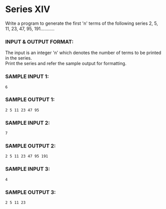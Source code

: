 # Series XIV

Write a program to generate the first 'n' terms of the following series 2, 5, 11, 23, 47, 95, 191........... 

### INPUT & OUTPUT FORMAT:

The input is an integer 'n' which denotes the number of terms to be printed in the series. <br>
Print the series and refer the sample output for formatting.

### SAMPLE INPUT 1:

```
6
```

### SAMPLE OUTPUT 1:

```
2 5 11 23 47 95
```

### SAMPLE INPUT 2:

```
7
```

### SAMPLE OUTPUT 2:

```
2 5 11 23 47 95 191
```

### SAMPLE INPUT 3:

```
4
```

### SAMPLE OUTPUT 3:

```
2 5 11 23
```
